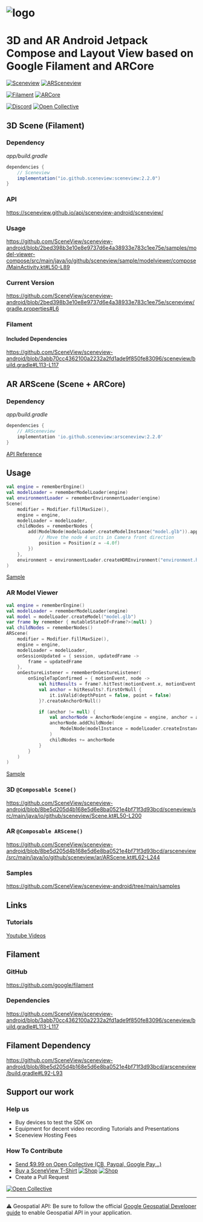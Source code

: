 # ![logo](https://github.com/SceneView/sceneview-android/assets/6597529/ad382001-a771-4484-9746-3ad200d00f05)

# 3D and AR Android Jetpack Compose and Layout View based on Google Filament and ARCore

[![Sceneview](https://img.shields.io/maven-central/v/io.github.sceneview/sceneview.svg?label=Sceneview&color=6c35aa)](https://search.maven.org/artifact/io.github.sceneview/sceneview)
[![ARSceneview](https://img.shields.io/maven-central/v/io.github.sceneview/arsceneview.svg?label=ARSceneview&color=6c35aa)](https://search.maven.org/artifact/io.github.sceneview/arsceneview)

[![Filament](https://img.shields.io/badge/Filament-v1.51.0-yellow)](https://github.com/google/filament)
[![ARCore](https://img.shields.io/badge/ARCore-v1.42.0-c961cb)](https://github.com/google-ar/arcore-android-sdk)

[![Discord](https://img.shields.io/discord/893787194295222292?color=7389D8&label=Discord&logo=Discord&logoColor=ffffff&style=flat-square)](https://discord.gg/UbNDDBTNqb)
[![Open Collective](https://opencollective.com/sceneview/tiers/badge.svg?label=Donators%20)](https://opencollective.com/sceneview)


## 3D Scene (Filament)

### Dependency
*app/build.gradle*
```gradle
dependencies {
    // Sceneview
    implementation("io.github.sceneview:sceneview:2.2.0")
}
```

### API
https://sceneview.github.io/api/sceneview-android/sceneview/

### Usage
https://github.com/SceneView/sceneview-android/blob/2bed398b3e10e8e9737d6e4a38933e783c1ee75e/samples/model-viewer-compose/src/main/java/io/github/sceneview/sample/modelviewer/compose/MainActivity.kt#L50-L89

### Current Version
https://github.com/SceneView/sceneview-android/blob/2bed398b3e10e8e9737d6e4a38933e783c1ee75e/sceneview/gradle.properties#L6

### Filament
#### Included Dependencies
https://github.com/SceneView/sceneview-android/blob/3abb70cc4362100a2232a2fd1ade9f850fe83096/sceneview/build.gradle#L113-L117

## AR ARScene (Scene + ARCore)

### Dependency
*app/build.gradle*
```gradle
dependencies {
    // ARSceneview
    implementation 'io.github.sceneview:arsceneview:2.2.0'
}
```

[API Reference](https://sceneview.github.io/api/sceneview-android/arsceneview/)

## Usage



```kotlin
val engine = rememberEngine()
val modelLoader = rememberModelLoader(engine)
val environmentLoader = rememberEnvironmentLoader(engine)
Scene(
    modifier = Modifier.fillMaxSize(),
    engine = engine,
    modelLoader = modelLoader,
    childNodes = rememberNodes {
        add(ModelNode(modelLoader.createModelInstance("model.glb")).apply {
            // Move the node 4 units in Camera front direction
            position = Position(z = -4.0f)
        })
    },
    environment = environmentLoader.createHDREnvironment("environment.hdr")!!
)
```

[Sample](https://github.com/SceneView/sceneview-android/tree/main/samples/model-viewer-compose)

### AR Model Viewer

```kotlin
val engine = rememberEngine()
val modelLoader = rememberModelLoader(engine)
val model = modelLoader.createModel("model.glb")
var frame by remember { mutableStateOf<Frame?>(null) }
val childNodes = rememberNodes()
ARScene(
    modifier = Modifier.fillMaxSize(),
    engine = engine,
    modelLoader = modelLoader,
    onSessionUpdated = { session, updatedFrame ->
        frame = updatedFrame
    },
    onGestureListener = rememberOnGestureListener(
        onSingleTapConfirmed = { motionEvent, node ->
            val hitResults = frame?.hitTest(motionEvent.x, motionEvent.y)
            val anchor = hitResults?.firstOrNull {
                it.isValid(depthPoint = false, point = false)
            }?.createAnchorOrNull()

            if (anchor != null) {
                val anchorNode = AnchorNode(engine = engine, anchor = anchor)
                anchorNode.addChildNode(
                    ModelNode(modelInstance = modelLoader.createInstance(model)!!)
                )
                childNodes += anchorNode
            }
        }
    )
)
```

[Sample](https://github.com/SceneView/sceneview-android/tree/main/samples/ar-model-viewer-compose)



### 3D `@Composable Scene()`
https://github.com/SceneView/sceneview-android/blob/8be5d205d4b168e5d6e8ba0521e4bf71f3d93bcd/sceneview/src/main/java/io/github/sceneview/Scene.kt#L50-L200
### AR `@Composable ARScene()`
https://github.com/SceneView/sceneview-android/blob/8be5d205d4b168e5d6e8ba0521e4bf71f3d93bcd/arsceneview/src/main/java/io/github/sceneview/ar/ARScene.kt#L62-L244
### Samples
https://github.com/SceneView/sceneview-android/tree/main/samples

## Links

### Tutorials
[Youtube Videos](https://www.youtube.com/results?search_query=SceneView+android)

## Filament 
### GitHub
https://github.com/google/filament

### Dependencies
https://github.com/SceneView/sceneview-android/blob/3abb70cc4362100a2232a2fd1ade9f850fe83096/sceneview/build.gradle#L113-L117

## Filament Dependency
https://github.com/SceneView/sceneview-android/blob/8be5d205d4b168e5d6e8ba0521e4bf71f3d93bcd/arsceneview/build.gradle#L92-L93

## Support our work

### Help us
- Buy devices to test the SDK on
- Equipment for decent video recording Tutorials and Presentations
- Sceneview Hosting Fees

### How To Contribute
- [Send $9.99 on Open Collective (CB, Paypal, Google Pay,..)](https://opencollective.com/sceneview/contribute/say-thank-you-ask-a-question-ask-for-features-and-fixes-33651)
- [Buy a SceneView T-Shirt](https://sceneview.threadless.com/designs/sceneview)
[![Shop](https://user-images.githubusercontent.com/6597529/229289239-beabba4a-b368-4667-b68a-b49b9729cd56.png)](https://sceneview.threadless.com/designs/sceneview)
[![Shop](https://user-images.githubusercontent.com/6597529/229322274-1842af45-a328-4b8c-b51a-9fc2402c1fc8.png)](https://sceneview.threadless.com/designs/sceneview)
- Create a Pull Request

[![Open Collective](https://user-images.githubusercontent.com/6597529/229289721-bdecf986-1b83-46bd-92cb-433114f03429.png)](https://opencollective.com/sceneview)

---
⚠️ Geospatial API: Be sure to follow the official [Google Geospatial Developer guide](https://developers.google.com/ar/develop/java/geospatial/developer-guide)
to enable Geospatial API in your application.
